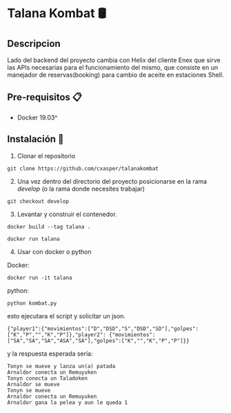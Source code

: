 # Talana Kombat 🛢

## Descripcion
Lado del backend del proyecto cambia con Helix del cliente Enex que sirve las APIs necesarias para el funcionamiento del mismo, que consiste en un manejador de reservas(booking) para cambio de aceite en estaciones Shell.

## Pre-requisitos 📋

-   Docker 19.03^

## Instalación 🔧

1. Clonar el repositorio
```
git clone https://github.com/cxasper/talanakombat
```

2. Una vez dentro del directorio del proyecto posicionarse en la rama _develop_
   (o la rama donde necesites trabajar)
```
git checkout develop
```

3. Levantar y construir el contenedor.
```
docker build --tag talana .

docker run talana
```

4. Usar con docker o python

Docker:
```
docker run -it talana
```

python:
```
python kombat.py
```

esto ejecutara el script y solicitar un json.

```
{"player1":{"movimientos":["D","DSD","S","DSD","SD"],"golpes":["K","P","","K","P"]},"player2": {"movimientos":["SA","SA","SA","ASA","SA"],"golpes":["K","","K","P","P"]}}
```

y la respuesta esperada sería:
```
Tonyn se mueve y lanza un(a) patada
Arnaldor conecta un Remuyuken
Tonyn conecta un Taladoken
Arnaldor se mueve
Tonyn se mueve
Arnaldor conecta un Remuyuken
Arnaldor gana la pelea y aun le queda 1
```
